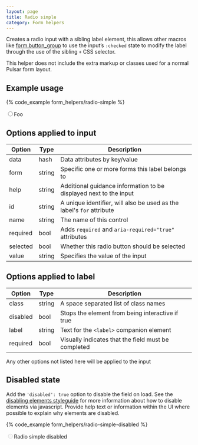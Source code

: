 ```yaml
---
layout: page
title: Radio simple
category: Form helpers
---
```


Creates a radio input with a sibling label element, this allows other macros
like [form.button_group](form-button_group.md) to use the input’s `:checked` state to modify the
label through the use of the sibling `+` CSS selector.

This helper does not include the extra markup or classes used for a normal Pulsar form layout.

## Example usage

{% code_example form_helpers/radio-simple %}

<div class="pulsar-example form">
    <input type="radio" name="bar" id="baz" /><label for="baz">Foo</label>
</div>

## Options applied to input

Option          | Type   | Description
--------------- | ------ | -----------------------------------------------------
data            | hash   | Data attributes by key/value
form            | string | Specific one or more forms this label belongs to
help            | string | Additional guidance information to be displayed next to the input
id              | string | A unique identifier, will also be used as the label's `for` attribute
name            | string | The name of this control
required        | bool   | Adds `required` and `aria-required="true"` attributes
selected        | bool   | Whether this radio button should be selected
value           | string | Specifies the value of the input

## Options applied to label

Option          | Type   | Description
--------------- | ------ | -----------------------------------------------------
class           | string | A space separated list of class names
disabled        | bool   | Stops the element from being interactive if true
label           | string | Text for the `<label>` companion element
required        | bool   | Visually indicates that the field must be completed

Any other options not listed here will be applied to the input

## Disabled state

Add the `'disabled': true` option to disable the field on load. See the [disabling elements styleguide](styleguides/disabling_elements/) for more information about how to disable elements via javascript. Provide help text or information within the UI where possible to explain why elements are disabled.

{% code_example form_helpers/radio-simple-disabled %}

<div class="pulsar-example form">
    <input type="radio" name="bar" disabled id="baz" /><label for="baz">Radio simple disabled</label>
</div>
